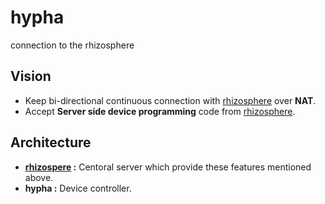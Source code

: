 # hypha
connection to the rhizosphere

## Vision
* Keep bi-directional continuous connection with [rhizosphere](https://github.com/UedaTakeyuki/rhizosphere) over **NAT**.
* Accept **Server side device programming** code from [rhizosphere](https://github.com/UedaTakeyuki/rhizosphere).

## Architecture
* **[rhizospere](https://github.com/UedaTakeyuki/rhizosphere) :** Centoral server which provide these features mentioned above.
* **hypha :** Device controller.
